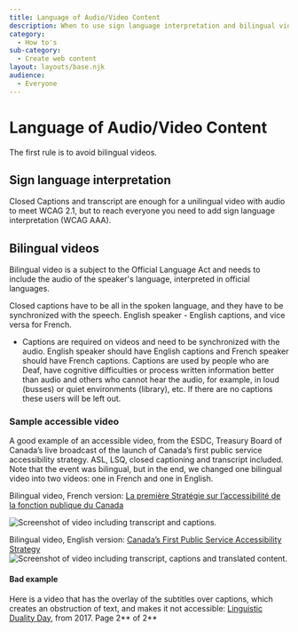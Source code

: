 ```yaml
---
title: Language of Audio/Video Content
description: When to use sign language interpretation and bilingual videos, tools and samples of accessible videos. 
category:
  - How to's
sub-category:
  - Create web content
layout: layouts/base.njk
audience:
  - Everyone
---
```


# <a name="_toc141170160"></a>**Language of Audio/Video Content**
The first rule is to avoid bilingual videos.
## <a name="_toc141170161"></a>**Sign language interpretation**
Closed Captions and transcript are enough for a unilingual video with audio to meet WCAG 2.1, but to reach everyone you need to add sign language interpretation (WCAG AAA).
## <a name="_toc141170162"></a>**Bilingual videos**
Bilingual video is a subject to the Official Language Act and needs to include the audio of the speaker's language, interpreted in official languages. 

Closed captions have to be all in the spoken language, and they have to be synchronized with the speech. English speaker - English captions, and vice versa for French.

- Captions are required on videos and need to be synchronized with the audio. English speaker should have English captions and French speaker should have French captions. Captions are used by people who are Deaf, have cognitive difficulties or process written information better than audio and others who cannot hear the audio, for example, in loud (busses) or quiet environments (library), etc. If there are no captions these users will be left out.
### <a name="_toc141170163"></a>**Sample accessible video**
A good example of an accessible video, from the ESDC, Treasury Board of Canada’s live broadcast of the launch of Canada’s first public service accessibility strategy. ASL, LSQ, closed captioning and transcript included. Note that the event was bilingual, but in the end, we changed one bilingual video into two videos: one in French and one in English. 

Bilingual video, French version: [La première Stratégie sur l’accessibilité de la fonction publique du Canada](https://www.youtube.com/watch?v=acWNxPWQnrE)

![Screenshot of video including transcript and captions.](Aspose.Words.c6fca278-ddce-45d6-9fb3-5674c44807ef.001.png)

Bilingual video, English version: [Canada’s First Public Service Accessibility Strategy](https://www.youtube.com/watch?v=zhrz1NIZkjc&list=PLSUro1UBralqyMDgYaLlF7q3gMGEvEyte&index=2)![Screenshot of video including transcript, captions and translated content.](Aspose.Words.c6fca278-ddce-45d6-9fb3-5674c44807ef.002.png)

#### **Bad example**
Here is a video that has the overlay of the subtitles over captions, which creates an obstruction of text, and makes it not accessible: [Linguistic Duality Day](https://www.youtube.com/watch?v=L7JOlOQAK58), from 2017.
Page 2** of 2**

